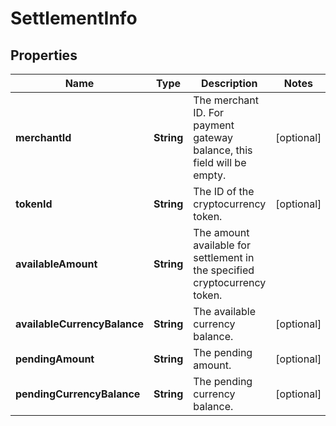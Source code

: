 

# SettlementInfo


## Properties

| Name | Type | Description | Notes |
|------------ | ------------- | ------------- | -------------|
|**merchantId** | **String** | The merchant ID. For payment gateway balance, this field will be empty. |  [optional] |
|**tokenId** | **String** | The ID of the cryptocurrency token. |  [optional] |
|**availableAmount** | **String** | The amount available for settlement in the specified cryptocurrency token. |  |
|**availableCurrencyBalance** | **String** | The available currency balance. |  [optional] |
|**pendingAmount** | **String** | The pending amount. |  [optional] |
|**pendingCurrencyBalance** | **String** | The pending currency balance. |  [optional] |



